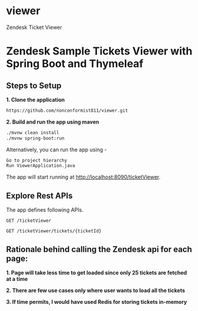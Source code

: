 # viewer
Zendesk Ticket Viewer 

# Zendesk Sample Tickets Viewer with Spring Boot and Thymeleaf

## Steps to Setup

**1. Clone the application**

```bash
https://github.com/nonconformist811/viewer.git
```

**2. Build and run the app using maven**

```bash
./mvnw clean install
./mvnw spring-boot:run
```

Alternatively, you can run the app using -

```bash
Go to project hierarchy
Run ViewerApplication.java
```

The app will start running at <http://localhost:8090/ticketViewer>.

## Explore Rest APIs

The app defines following  APIs.

    GET /ticketViewer
    
    GET /ticketViewer/tickets/{ticketId}
    
## Rationale behind calling the Zendesk api for each page:

**1. Page will take less time to get loaded since only 25 tickets are fetched at a time**

**2. There are few use cases only where user wants to load all the tickets**

**3. If time permits, I would have used Redis for storing tickets in-memory**



    
    
